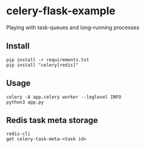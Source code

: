 # celery-flask-example
Playing with task-queues and long-running processes

## Install
```
pip install -r requirements.txt
pip install "celery[redis]"
```

## Usage
```
celery -A app.celery worker --loglevel INFO
python3 app.py
```

## Redis task meta storage
```
redis-cli
get celery-task-meta-<task id>
```

